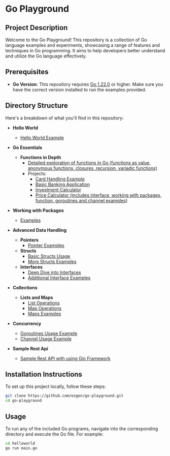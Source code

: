 # Go Playground

## Project Description

Welcome to the Go Playground! This repository is a collection of Go language examples and experiments, showcasing a
range of features and techniques in Go programming. It aims to help developers better understand and utilize the Go
language effectively.

## Prerequisites

- **Go Version**: This repository requires [Go 1.22.0](https://golang.org/dl/) or higher. Make sure you have the correct
  version installed to run the examples provided.

## Directory Structure

Here's a breakdown of what you'll find in this repository:

- **Hello World**
    - [Hello World Example](/helloworld/main.go)
- **Go Essentials**

    - **Functions in Depth**
        - [Detailed exploration of functions in Go (functions as value, anonymous functions,
          closures, recursion, variadic functions)](/functions-in-depth/functionsInDepth.go)
        - Projects:
            - [Card Handling Example](/cards)
            - [Basic Banking Application](/bank/bank.go)
            - [Investment Calculator](/investment-calculator/investment_calculator.go)
            - [Price Calculator (includes interface, working with packages, function, goroutines and channel examples)](/price-calculator)
- **Working with Packages**
    - [Examples](/workingWithPackages)
- **Advanced Data Handling**
    - **Pointers**
        - [Pointer Examples](/pointers/pointers.go)
    - **Structs**
        - [Basic Structs Usage](/structs)
        - [More Structs Examples](/struct/main.go)
    - **Interfaces**
        - [Deep Dive into Interfaces](/interfaces-in-depth)
        - [Additional Interface Examples](/interfaces)
- **Collections**
    - **Lists and Maps**
        - [List Operations](/listsOfData/lists.go)
        - [Map Operations](/listsOfData/maps.go)
        - [Maps Examples](/map/main.go)
- **Concurrency**
    - [Goroutines Usage Example](/goroutines/main.go)
    - [Channel Usage Example](/channels/main.go)
- **Sample Rest Api**
    - [Sample Rest API with using Gin Framework](/sample-rest-api)

## Installation Instructions

To set up this project locally, follow these steps:

```bash
git clone https://github.com/ozgen/go-playground.git
cd go-playground
```

## Usage

To run any of the included Go programs, navigate into the corresponding directory and execute the Go file. For example:

```bash
cd helloworld
go run main.go
```
